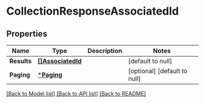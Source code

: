 # CollectionResponseAssociatedId

## Properties
Name | Type | Description | Notes
------------ | ------------- | ------------- | -------------
**Results** | [**[]AssociatedId**](AssociatedId.md) |  | [default to null]
**Paging** | [***Paging**](Paging.md) |  | [optional] [default to null]

[[Back to Model list]](../README.md#documentation-for-models) [[Back to API list]](../README.md#documentation-for-api-endpoints) [[Back to README]](../README.md)

